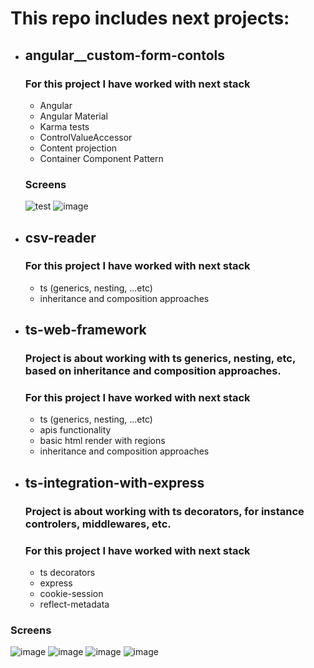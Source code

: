 # This repo includes next projects:

 - ## angular__custom-form-contols
    ### For this project I have worked with next stack
      - Angular
      - Angular Material
      - Karma tests
      - ControlValueAccessor
      - Content projection
      - Container Component Pattern
      ### Screens
      ![test](https://user-images.githubusercontent.com/16898811/183872920-04d353a1-b2cf-48f8-a99f-f9d3b7379c28.png) ![image](https://user-images.githubusercontent.com/16898811/183873105-3719bbfa-458e-435b-88c5-b90f11afc1d7.png)



  - ## csv-reader
    ### For this project I have worked with next stack
    - ts (generics, nesting, ...etc)
    - inheritance and composition approaches
     
     
     
  - ## ts-web-framework
    ### Project is about working with ts generics, nesting, etc, based on inheritance and composition approaches.
    ### For this project I have worked with next stack
    - ts (generics, nesting, ...etc)
    - apis functionality
    - basic html render with regions
    - inheritance and composition approaches
    
    
    
   - ## ts-integration-with-express
     ### Project is about working with ts decorators, for instance controlers, middlewares, etc.
     ### For this project I have worked with next stack
       - ts decorators
       - express
       - cookie-session
       - reflect-metadata
    
   ### Screens
![image](https://github.com/timanovskyi/just-repo/assets/16898811/f39174d0-2e2c-49a3-a7c2-c627d7ea9d37) ![image](https://github.com/timanovskyi/just-repo/assets/16898811/17143037-6236-4055-80c2-07bc17a0a324) ![image](https://github.com/timanovskyi/just-repo/assets/16898811/9cd462db-8a5f-415b-aa98-d28082122065) ![image](https://github.com/timanovskyi/just-repo/assets/16898811/7318d9ef-c47a-4a5b-99c6-0452a9e921a8)
